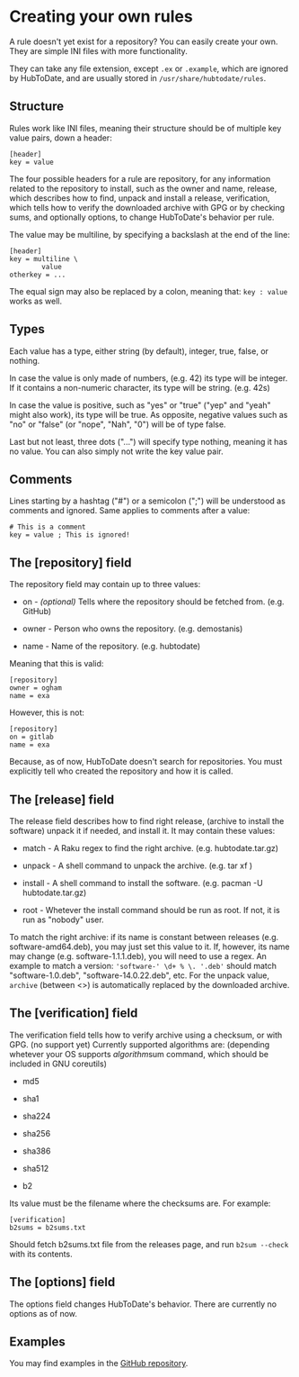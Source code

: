 Creating your own rules
=======================

A rule doesn't yet exist for a repository? You can easily create your own. They are simple INI files with more functionality.

They can take any file extension, except `.ex` or `.example`, which are ignored by HubToDate, and are usually stored in `/usr/share/hubtodate/rules`.

Structure
---------

Rules work like INI files, meaning their structure should be of multiple key value pairs, down a header:

    [header]
    key = value

The four possible headers for a rule are repository, for any information related to the repository to install, such as the owner and name, release, which describes how to find, unpack and install a release, verification, which tells how to verify the downloaded archive with GPG or by checking sums, and optionally options, to change HubToDate's behavior per rule.

The value may be multiline, by specifying a backslash at the end of the line:

    [header]
    key = multiline \
            value
    otherkey = ...

The equal sign may also be replaced by a colon, meaning that: `key : value` works as well.

Types
-----

Each value has a type, either string (by default), integer, true, false, or nothing.

In case the value is only made of numbers, (e.g. 42) its type will be integer. If it contains a non-numeric character, its type will be string. (e.g. 42s)

In case the value is positive, such as "yes" or "true" ("yep" and "yeah" might also work), its type will be true. As opposite, negative values such as "no" or "false" (or "nope", "Nah", "0") will be of type false.

Last but not least, three dots ("...") will specify type nothing, meaning it has no value. You can also simply not write the key value pair.

Comments
--------

Lines starting by a hashtag ("#") or a semicolon (";") will be understood as comments and ignored. Same applies to comments after a value:

    # This is a comment
    key = value ; This is ignored!

The [repository] field
----------------------

The repository field may contain up to three values:

  * on - *(optional)* Tells where the repository should be fetched from. (e.g. GitHub)

  * owner - Person who owns the repository. (e.g. demostanis)

  * name - Name of the repository. (e.g. hubtodate)

Meaning that this is valid:

    [repository]
    owner = ogham
    name = exa

However, this is not:

    [repository]
    on = gitlab
    name = exa

Because, as of now, HubToDate doesn't search for repositories. You must explicitly tell who created the repository and how it is called.

The [release] field
-------------------

The release field describes how to find right release, (archive to install the software) unpack it if needed, and install it. It may contain these values:

  * match - A Raku regex to find the right archive. (e.g. hubtodate.tar.gz)

  * unpack - A shell command to unpack the archive. (e.g. tar xf <archive>)

  * install - A shell command to install the software. (e.g. pacman -U hubtodate.tar.gz)

  * root - Whetever the install command should be run as root. If not, it is run as "nobody" user.

To match the right archive: if its name is constant between releases (e.g. software-amd64.deb), you may just set this value to it. If, however, its name may change (e.g. software-1.1.1.deb), you will need to use a regex. An example to match a version: `'software-' \d+ % \. '.deb'` should match "software-1.0.deb", "software-14.0.22.deb", etc. For the unpack value, `archive` (between <>) is automatically replaced by the downloaded archive.

The [verification] field
------------------------

The verification field tells how to verify archive using a checksum, or with GPG. (no support yet) Currently supported algorithms are: (depending whetever your OS supports *algorithm*sum command, which should be included in GNU coreutils)

  * md5

  * sha1

  * sha224

  * sha256

  * sha386

  * sha512

  * b2

Its value must be the filename where the checksums are. For example:

    [verification]
    b2sums = b2sums.txt

Should fetch b2sums.txt file from the releases page, and run `b2sum --check` with its contents.

The [options] field
-------------------

The options field changes HubToDate's behavior. There are currently no options as of now.

Examples
--------

You may find examples in the [GitHub repository](https://github.com/demostanis/hubtodate/tree/master/hubtodate/rules).
